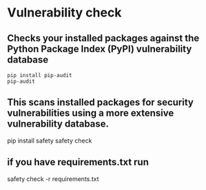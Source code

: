 # Vulnerability check

## Checks your installed packages against the Python Package Index (PyPI) vulnerability database
```shell
pip install pip-audit
pip-audit
```

## This scans installed packages for security vulnerabilities using a more extensive vulnerability database.
pip install safety
safety check

## if you have requirements.txt run
safety check -r requirements.txt

	
